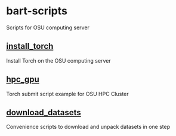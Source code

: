 # bart-scripts
Scripts for OSU computing server

## [install_torch](install_torch/)
Install Torch on the OSU computing server

## [hpc_gpu](hpc_gpu/)
Torch submit script example for OSU HPC Cluster

## [download_datasets](download_datasets/)
Convenience scripts to download and unpack datasets in one step

